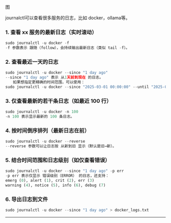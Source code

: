 图

journalctl可以查看很多服务的日志，比如 docker，ollama等。

### 1. 查看 xx 服务的最新日志（实时滚动）
```python
sudo journalctl -u docker -f
-f 参数表示 跟随（follow），会持续输出最新日志（类似 tail -f）。
```
### 2. 查看最近一天的日志
```python
sudo journalctl -u docker --since "1 day ago"
--since "1 day ago" 表示 从1天前到现在 的日志。
　　如果想指定更精确的时间范围，可以使用：
sudo journalctl -u docker --since "2025-03-01 00:00:00" --until "2025-03-02 12:00:00"
```
### 3. 仅查看最新的若干条日志（如最近 100 行）
```python
sudo journalctl -u docker -n 100
-n 100 表示显示最新的 100 条日志。
```
### 4. 按时间倒序排列（最新日志在前）
```python
sudo journalctl -u docker --reverse
--reverse 参数可以让日志按 从新到旧 显示（默认是旧→新）。
```
### 5. 结合时间范围和日志级别（如仅查看错误）
```python
sudo journalctl -u docker --since "1 day ago" -p err
-p err 表示仅显示 错误级别（ERROR） 的日志，还支持：
emerg (0), alert (1), crit (2), err (3)
warning (4), notice (5), info (6), debug (7)
```
### 6. 导出日志到文件
```python
sudo journalctl -u docker --since "1 day ago" > docker_logs.txt
```

---
